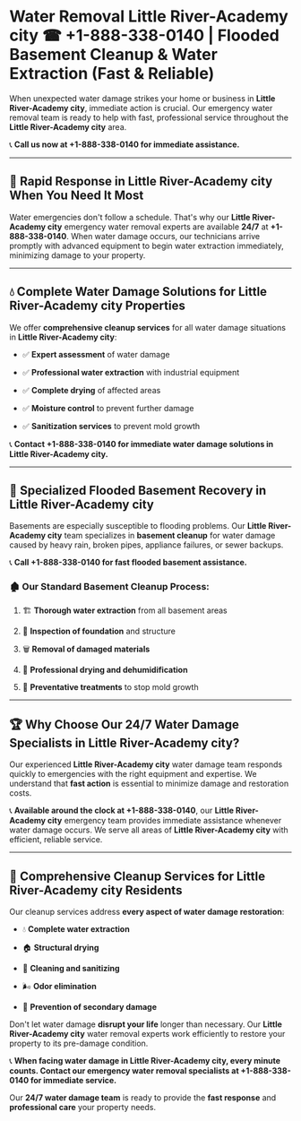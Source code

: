 # Water Removal Little River-Academy city ☎ +1-888-338-0140 | Flooded Basement Cleanup & Water Extraction (Fast & Reliable)

When unexpected water damage strikes your home or business in **Little River-Academy city**, immediate action is crucial. Our emergency water removal team is ready to help with fast, professional service throughout the **Little River-Academy city** area. 

📞 **Call us now at +1-888-338-0140 for immediate assistance.**
---
## 🚀 Rapid Response in Little River-Academy city When You Need It Most
Water emergencies don't follow a schedule. That's why our **Little River-Academy city** emergency water removal experts are available **24/7** at **+1-888-338-0140**. When water damage occurs, our technicians arrive promptly with advanced equipment to begin water extraction immediately, minimizing damage to your property.
---
## 💧 Complete Water Damage Solutions for Little River-Academy city Properties
We offer **comprehensive cleanup services** for all water damage situations in **Little River-Academy city**:
- ✅ **Expert assessment** of water damage  
- ✅ **Professional water extraction** with industrial equipment  
- ✅ **Complete drying** of affected areas  
- ✅ **Moisture control** to prevent further damage  
- ✅ **Sanitization services** to prevent mold growth  
📞 **Contact +1-888-338-0140 for immediate water damage solutions in Little River-Academy city.**
---
## 🌊 Specialized Flooded Basement Recovery in Little River-Academy city
Basements are especially susceptible to flooding problems. Our **Little River-Academy city** team specializes in **basement cleanup** for water damage caused by heavy rain, broken pipes, appliance failures, or sewer backups. 
📞 **Call +1-888-338-0140 for fast flooded basement assistance.**
### 🏚️ Our Standard Basement Cleanup Process:
1. 🏗️ **Thorough water extraction** from all basement areas  
2. 🔎 **Inspection of foundation** and structure  
3. 🗑️ **Removal of damaged materials**  
4. 💨 **Professional drying and dehumidification**  
5. 🚫 **Preventative treatments** to stop mold growth  
---
## 🏆 Why Choose Our 24/7 Water Damage Specialists in Little River-Academy city?
Our experienced **Little River-Academy city** water damage team responds quickly to emergencies with the right equipment and expertise. We understand that **fast action** is essential to minimize damage and restoration costs.
📞 **Available around the clock at +1-888-338-0140**, our **Little River-Academy city** emergency team provides immediate assistance whenever water damage occurs. We serve all areas of **Little River-Academy city** with efficient, reliable service.
---
## 🧹 Comprehensive Cleanup Services for Little River-Academy city Residents
Our cleanup services address **every aspect of water damage restoration**:
- 💧 **Complete water extraction**  
- 🏠 **Structural drying**  
- 🧼 **Cleaning and sanitizing**  
- 🌬️ **Odor elimination**  
- 🚫 **Prevention of secondary damage**  
Don't let water damage **disrupt your life** longer than necessary. Our **Little River-Academy city** water removal experts work efficiently to restore your property to its pre-damage condition.
📞 **When facing water damage in Little River-Academy city, every minute counts. Contact our emergency water removal specialists at +1-888-338-0140 for immediate service.**
Our **24/7 water damage team** is ready to provide the **fast response** and **professional care** your property needs.
